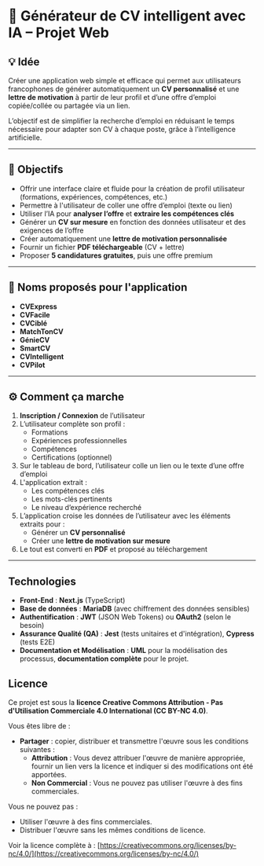 # 📄 Générateur de CV intelligent avec IA – Projet Web

## 💡 Idée

Créer une application web simple et efficace qui permet aux utilisateurs francophones de générer automatiquement un **CV personnalisé** et une **lettre de motivation** à partir de leur profil et d’une offre d’emploi copiée/collée ou partagée via un lien.

L’objectif est de simplifier la recherche d’emploi en réduisant le temps nécessaire pour adapter son CV à chaque poste, grâce à l’intelligence artificielle.

---

## 🎯 Objectifs

- Offrir une interface claire et fluide pour la création de profil utilisateur (formations, expériences, compétences, etc.)
- Permettre à l'utilisateur de coller une offre d’emploi (texte ou lien)
- Utiliser l’IA pour **analyser l’offre** et **extraire les compétences clés**
- Générer un **CV sur mesure** en fonction des données utilisateur et des exigences de l’offre
- Créer automatiquement une **lettre de motivation personnalisée**
- Fournir un fichier **PDF téléchargeable** (CV + lettre)
- Proposer **5 candidatures gratuites**, puis une offre premium

---

## 🧪 Noms proposés pour l'application

- **CVExpress**
- **CVFacile**
- **CVCiblé**
- **MatchTonCV**
- **GénieCV**
- **SmartCV**
- **CVIntelligent**
- **CVPilot**

---

## ⚙️ Comment ça marche

1. **Inscription / Connexion** de l’utilisateur
2. L’utilisateur complète son profil :
   - Formations
   - Expériences professionnelles
   - Compétences
   - Certifications (optionnel)
3. Sur le tableau de bord, l’utilisateur colle un lien ou le texte d’une offre d’emploi
4. L'application extrait :
   - Les compétences clés
   - Les mots-clés pertinents
   - Le niveau d’expérience recherché
5. L’application croise les données de l’utilisateur avec les éléments extraits pour :
   - Générer un **CV personnalisé**
   - Créer une **lettre de motivation sur mesure**
6. Le tout est converti en **PDF** et proposé au téléchargement

---

## Technologies 

* **Front-End** : **Next.js** (TypeScript)
* **Base de données** : **MariaDB** (avec chiffrement des données sensibles)
* **Authentification** : **JWT** (JSON Web Tokens) ou **OAuth2** (selon le besoin)
* **Assurance Qualité (QA)** : **Jest** (tests unitaires et d'intégration), **Cypress** (tests E2E)
* **Documentation et Modélisation** : **UML** pour la modélisation des processus, **documentation complète** pour le projet.


## Licence

Ce projet est sous la **licence Creative Commons Attribution - Pas d'Utilisation Commerciale 4.0 International (CC BY-NC 4.0)**.

Vous êtes libre de :
- **Partager** : copier, distribuer et transmettre l'œuvre sous les conditions suivantes :
  - **Attribution** : Vous devez attribuer l'œuvre de manière appropriée, fournir un lien vers la licence et indiquer si des modifications ont été apportées.
  - **Non Commercial** : Vous ne pouvez pas utiliser l'œuvre à des fins commerciales.

Vous ne pouvez pas :
- Utiliser l'œuvre à des fins commerciales.
- Distribuer l'œuvre sans les mêmes conditions de licence.

Voir la licence complète à : [https://creativecommons.org/licenses/by-nc/4.0/](https://creativecommons.org/licenses/by-nc/4.0/)
